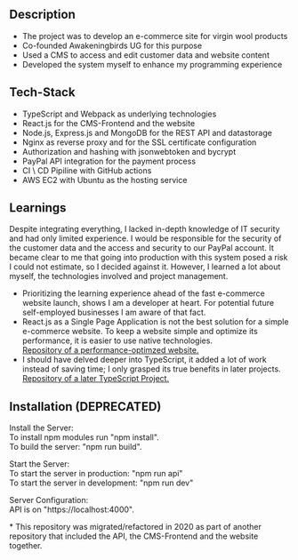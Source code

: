 ## Description
- The project was to develop an e-commerce site for virgin wool products
- Co-founded Awakeningbirds UG for this purpose
- Used a CMS to access and edit customer data and website content
- Developed the system myself to enhance my programming experience

## Tech-Stack
- TypeScript and Webpack as underlying technologies
- React.js for the CMS-Frontend and the website
- Node.js, Express.js and MongoDB for the REST API and datastorage
- Nginx as reverse proxy and for the SSL certificate configuration
- Authorization and hashing with jsonwebtoken and bycrypt
- PayPal API integration for the payment process
- CI \ CD Pipiline with GitHub actions
- AWS EC2 with Ubuntu as the hosting service

## Learnings
Despite integrating everything, I lacked in-depth knowledge of IT security and had only limited experience. I would be responsible for the security of the customer data and the access and security to our PayPal account. It became clear to me that going into production with this system posed a risk I could not estimate, so I decided against it. However, I learned a lot about myself, the technologies involved and project management.

- Prioritizing the learning experience ahead of the fast e-commerce website launch, shows I am a developer at heart. For potential future self-employed businesses I am aware of that fact. 
- React.js as a Single Page Application is not the best solution for a simple e-commerce website. To keep a website simple and optimize its performance, it is easier to use native technologies.<br> 
<a href="https://github.com/Bjarne96/webbase"><u>Repository of a performance-optimzed website.</u></a>
- I should have delved deeper into TypeScript, it added a lot of work instead of saving time; I only grasped its true benefits in later projects.<br>
<a href="https://github.com/Bjarne96/learn-with-karel"><u>Repository of a later TypeScript Project.</u></a>

## Installation (DEPRECATED)
Install the Server: <br>
To install npm modules run "npm install".<br>
To build the server: "npm run build".<br>

Start the Server:<br>
To start the server in production: "npm run api"<br>
To start the server in development: "npm run dev"<br>

Server Configuration:<br>
API is on "https://localhost:4000".

*&nbsp;This repository was migrated/refactored in 2020 as part of another repository that included the API, the CMS-Frontend and the website together.
